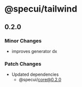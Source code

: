# @specui/tailwind

## 0.2.0

### Minor Changes

- improves generator dx

### Patch Changes

- Updated dependencies
  - @specui/core@0.2.0
